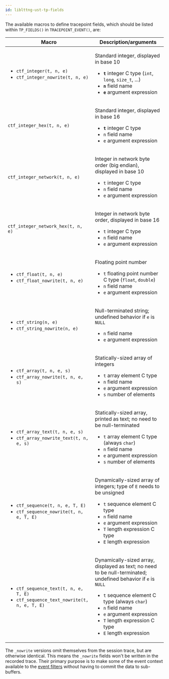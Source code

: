 ```yaml
---
id: liblttng-ust-tp-fields
---
```


The available macros to define tracepoint fields, which should be listed
within `TP_FIELDS()` in `TRACEPOINT_EVENT()`, are:

<div class="table">
<table class="func-desc">
    <thead>
        <tr>
            <th>Macro</th>
            <th>Description/arguments</th>
        </tr>
    </thead>
    <tbody>
        <tr>
            <td>
                <ul>
                    <li><code class="no-bg">ctf_integer(<span class="arg">t</span>, <span class="arg">n</span>, <span class="arg">e</span>)</code></li>
                    <li><code class="no-bg">ctf_integer_nowrite(<span class="arg">t</span>, <span class="arg">n</span>, <span class="arg">e</span>)</code></li>
                </ul>
            </td>
            <td>
                <p>Standard integer, displayed in base&nbsp;10</p>
                <ul>
                    <li>
                        <code class="arg"><strong>t</strong></code> integer C type
                        (<code>int</code>, <code>long</code>,
                        <code>size_t</code>, ...)
                    </li>
                    <li><code class="arg"><strong>n</strong></code> field name</li>
                    <li><code class="arg"><strong>e</strong></code> argument expression</li>
                </ul>
            </td>
        </tr>
        <tr>
            <td><code class="no-bg">ctf_integer_hex(<span class="arg">t</span>, <span class="arg">n</span>, <span class="arg">e</span>)</code></td>
            <td>
                <p>Standard integer, displayed in base&nbsp;16</p>
                <ul>
                    <li><code class="arg"><strong>t</strong></code> integer C type</li>
                    <li><code class="arg">n</code> field name</li>
                    <li><code class="arg">e</code> argument expression</li>
                </ul>
            </td>
        </tr>
        <tr>
            <td><code class="no-bg">ctf_integer_network(<span class="arg">t</span>, <span class="arg">n</span>, <span class="arg">e</span>)</code></td>
            <td>
                <p>
                    Integer in network byte order (big endian),
                    displayed in base&nbsp;10
                </p>
                <ul>
                    <li><code class="arg">t</code> integer C type</li>
                    <li><code class="arg">n</code> field name</li>
                    <li><code class="arg">e</code> argument expression</li>
                </ul>
            </td>
        </tr>
        <tr>
            <td><code class="no-bg">ctf_integer_network_hex(<span class="arg">t</span>, <span class="arg">n</span>, <span class="arg">e</span>)</code></td>
            <td>
                <p>
                    Integer in network byte order, displayed
                    in base&nbsp;16</p>
                <ul>
                    <li><code class="arg">t</code> integer C type</li>
                    <li><code class="arg">n</code> field name</li>
                    <li><code class="arg">e</code> argument expression</li>
                </ul>
            </td>
        </tr>
        <tr>
            <td>
                <ul>
                    <li><code class="no-bg">ctf_float(<span class="arg">t</span>, <span class="arg">n</span>, <span class="arg">e</span>)</code></li>
                    <li><code class="no-bg">ctf_float_nowrite(<span class="arg">t</span>, <span class="arg">n</span>, <span class="arg">e</span>)</code></li>
                </ul>
            </td>
            <td>
                <p>Floating point number</p>
                <ul>
                    <li>
                        <code class="arg">t</code> floating point number
                        C type (<code>float</code>, <code>double</code>)
                    </li>
                    <li><code class="arg">n</code> field name</li>
                    <li><code class="arg">e</code> argument expression</li>
                </ul>
            </td>
        </tr>
        <tr>
            <td>
                <ul>
                    <li><code class="no-bg">ctf_string(<span class="arg">n</span>, <span class="arg">e</span>)</code></li>
                    <li><code class="no-bg">ctf_string_nowrite(<span class="arg">n</span>, <span class="arg">e</span>)</code></li>
                </ul>
            </td>
            <td>
                <p>
                    Null-terminated string; undefined behavior if
                    <code class="arg">e</code> is <code>NULL</code>
                </p>
                <ul>
                    <li><code class="arg">n</code> field name</li>
                    <li><code class="arg">e</code> argument expression</li>
                </ul>
            </td>
        </tr>
        <tr>
            <td>
                <ul>
                    <li><code class="no-bg">ctf_array(<span class="arg">t</span>, <span class="arg">n</span>, <span class="arg">e</span>, <span class="arg">s</span>)</code></li>
                    <li><code class="no-bg">ctf_array_nowrite(<span class="arg">t</span>, <span class="arg">n</span>, <span class="arg">e</span>, <span class="arg">s</span>)</code></li>
                </ul>
            </td>
            <td>
                <p>Statically-sized array of integers</p>
                <ul>
                    <li><code class="arg">t</code> array element C type</li>
                    <li><code class="arg">n</code> field name</li>
                    <li><code class="arg">e</code> argument expression</li>
                    <li><code class="arg">s</code> number of elements</li>
                </ul>
            </td>
        </tr>
        <tr>
            <td>
                <ul>
                    <li><code class="no-bg">ctf_array_text(<span class="arg">t</span>, <span class="arg">n</span>, <span class="arg">e</span>, <span class="arg">s</span>)</code></li>
                    <li><code class="no-bg">ctf_array_nowrite_text(<span class="arg">t</span>, <span class="arg">n</span>, <span class="arg">e</span>, <span class="arg">s</span>)</code></li>
                </ul>
            </td>
            <td>
                <p>
                    Statically-sized array, printed as text; no need to be
                    null-terminated
                </p>
                <ul>
                    <li><code class="arg">t</code> array element C type (always <code>char</code>)</li>
                    <li><code class="arg">n</code> field name</li>
                    <li><code class="arg">e</code> argument expression</li>
                    <li><code class="arg">s</code> number of elements</li>
                </ul>
            </td>
        </tr>
        <tr>
            <td>
                <ul>
                    <li><code class="no-bg">ctf_sequence(<span class="arg">t</span>, <span class="arg">n</span>, <span class="arg">e</span>, <span class="arg">T</span>, <span class="arg">E</span>)</code></li>
                    <li><code class="no-bg">ctf_sequence_nowrite(<span class="arg">t</span>, <span class="arg">n</span>, <span class="arg">e</span>, <span class="arg">T</span>, <span class="arg">E</span>)</code></li>
                </ul>
            </td>
            <td>
                <p>
                    Dynamically-sized array of integers; type of
                    <code class="arg">E</code> needs to be unsigned
                </p>
                <ul>
                    <li><code class="arg">t</code> sequence element C type</li>
                    <li><code class="arg">n</code> field name</li>
                    <li><code class="arg">e</code> argument expression</li>
                    <li><code class="arg">T</code> length expression C type</li>
                    <li><code class="arg">E</code> length expression</li>
                </ul>
            </td>
        </tr>
        <tr>
            <td>
                <ul>
                    <li><code class="no-bg">ctf_sequence_text(<span class="arg">t</span>, <span class="arg">n</span>, <span class="arg">e</span>, <span class="arg">T</span>, <span class="arg">E</span>)</code></li>
                    <li><code class="no-bg">ctf_sequence_text_nowrite(<span class="arg">t</span>, <span class="arg">n</span>, <span class="arg">e</span>, <span class="arg">T</span>, <span class="arg">E</span>)</code></li>
                </ul>
            </td>
            <td>
                <p>
                    Dynamically-sized array, displayed as text; no need to
                    be null-terminated; undefined behavior if
                    <code class="arg">e</code> is <code>NULL</code></p>
                <ul>
                    <li><code class="arg">t</code> sequence element C type (always <code>char</code>)</li>
                    <li><code class="arg">n</code> field name</li>
                    <li><code class="arg">e</code> argument expression</li>
                    <li><code class="arg">T</code> length expression C type</li>
                    <li><code class="arg">E</code> length expression</li>
                </ul>
            </td>
        </tr>
    </tbody>
</table>
</div>

The `_nowrite` versions omit themselves from the session trace, but are
otherwise identical. This means the `_nowrite` fields won't be written
in the recorded trace. Their primary purpose is to make some
of the event context available to the
[event filters](#doc-enabling-disabling-events) without having to
commit the data to sub-buffers.
